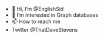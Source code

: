 - 👋 Hi, I’m @EnglishSid
- 👀 I’m interested in Graph databases
- 📫 How to reach me 
-   Twitter @ThatDaveStevens

<!---
EnglishSid/EnglishSid is a ✨ special ✨ repository because its `README.md` (this file) appears on your GitHub profile.
You can click the Preview link to take a look at your changes.
--->
